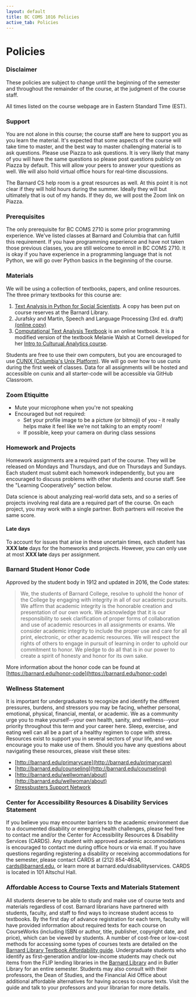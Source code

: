 ```yaml
---
layout: default
title: BC COMS 1016 Policies
active_tab: Policies
---
```


# Policies

### Disclaimer
These policies are subject to change until the beginning of the semester and throughout the remainder of the course, at the judgment of the course staff.

All times listed on the course webpage are in Eastern Standard Time (EST).

### Support
You are not alone in this course; the course staff
are here to support you as you learn the material. It's expected that some aspects of the course will take time to master, and the best way to master challenging material is to ask questions. Please use Piazza to ask questions. It is very likely that many of you will have the same questions so please post questions publicly on Piazza by default. This will allow your peers to answer your questions as well. We will also hold virtual office hours for real-time discussions. 

The Barnard CS help room is a great resources as well. At this point it is not clear if they will hold hours during the summer. Ideally they will but ultimately that is out of my hands. If they do, we will post the Zoom link on Piazza.

### Prerequisites
The only prerequisite for BC COMS 2710 is some prior programming experience. We've listed classes at Barnard and Columbia that can fulfill this requirement. If you have programming experience and have not taken those previous classes, you are still welcome to enroll in BC COMS 2710. It is okay if you have experience in a programming language that is not Python, we will go over Python basics in the beginning of the course.

### Materials
We will be using a collection of textbooks, papers, and online resources. 
The three primary textbooks for this course are:
1. [Text Analysis in Python for Social Scientists](https://www.cambridge.org/core/elements/text-analysis-in-python-for-social-scientists/BFAB0A3604C7E29F6198EA2F7941DFF3). A copy has been put on course reserves at the Barnard Library. 
1. Jurafsky and Martin, Speech and Language Processing (3rd ed. draft) [(online copy)](https://web.stanford.edu/~jurafsky/slp3/)
2. [Computational Text Analysis Textbook](https://bc-coms-2710.github.io/textbook/welcome.html) is an online textbook. It is a modified version of the textbook Melanie Walsh at Cornell developed for her [Intro to Culturual Analytics course](https://melaniewalsh.github.io/Intro-Cultural-Analytics/welcome.html).

Students are free to use their own computers, but you are encouraged to use [CUNIX (Columbia's Unix Platform)](https://cuit.columbia.edu/unix). We will go over how to use cunix during the first week of classes.
Data for all assignments will be hosted and accessible on cunix and all starter-code will be accessible via GitHub Classroom.

### Zoom Etiquitte
- Mute your microphone when you're not speaking
- Encouraged but not required:
  - Set your profile image to be a picture (or bitmoji) of you - it really helps make it feel like we're not talking to an empty room!
  - If possible, keep your camera on during class sessions

### Homework and Projects
Homework assignments are a required part of the course. They will be released on Mondays and Thursdays, and due on Thursdays and Sundays. Each student must submit each homework independently, but you are encouraged to discuss problems with other students and course staff. See the "Learning Cooperatively" section below.

Data science is about analyzing real-world data sets, and so a series of projects involving real data are a required part of the course. On each project, you may work with a single partner. Both partners will receive the same score.

#### Late days
To account for issues that arise in these uncertain times, each student has **XXX late** days for the homeworks and projects. However, you can only use at most **XXX late** days per assignment. 

### Barnard Student Honor Code
Approved by the student body in 1912 and updated in 2016, the Code states:

> We, the students of Barnard College, resolve to uphold the honor of the College by engaging with integrity in all of our academic pursuits. We affirm that academic integrity is the honorable creation and presentation of our own work. We acknowledge that it is our responsibility to seek clarification of proper forms of collaboration and use of academic resources in all assignments or exams. We consider academic integrity to include the proper use and care for all print, electronic, or other academic resources. We will respect the rights of others to engage in pursuit of learning in order to uphold our commitment to honor. We pledge to do all that is in our power to create a spirit of honesty and honor for its own sake.

More information about the honor code can be found at [https://barnard.edu/honor-code](https://barnard.edu/honor-code)

### Wellness Statement
It is important for undergraduates to recognize and identify the different pressures, burdens, and stressors you may be facing, whether personal, emotional, physical, financial, mental, or academic. We as a community urge you to make yourself--your own health, sanity, and wellness--your priority throughout this term and your career here. Sleep, exercise, and eating well can all be a part of a healthy regimen to cope with stress. Resources exist to support you in several sectors of your life, and we encourage you to make use of them. Should you have any questions about navigating these resources, please visit these sites:

- [http://barnard.edu/primarycare](http://barnard.edu/primarycare)
- [http://barnard.edu/counseling](http://barnard.edu/counseling)
- [http://barnard.edu/wellwoman/about](http://barnard.edu/wellwoman/about)
- [Stressbusters Support Network](http://health.columbia.edu/files/healthservices/pdf/alice_Stressbusters_Support_Network.pdf)

### Center for Accessibility Resources & Disability Services Statement
If you believe you may encounter barriers to the academic environment due to a documented disability or emerging health challenges, please feel free to contact me and/or the Center for Accessibility Resources & Disability Services (CARDS). Any student with approved academic accommodations is encouraged to contact me during office hours or via email. If you have questions regarding registering a disability or receiving accommodations for the semester, please contact CARDS at (212) 854-4634, cards@barnard.edu, or learn more at barnard.edu/disabilityservices. CARDS is located in 101 Altschul Hall.

### Affordable Access to Course Texts and Materials Statement
All students deserve to be able to study and make use of course texts and materials regardless of cost. Barnard librarians have partnered with students, faculty, and staff to find ways to increase student access to textbooks. By the first day of advance registration for each term, faculty will have provided information about required texts for each course on CourseWorks (including ISBN or author, title, publisher, copyright date, and price), which can be viewed by students. A number of cost-free or low-cost methods for accessing some types of courses texts are detailed on the [Barnard Library Textbook Affordability guide](library.barnard.edu/textbook-affordability). Undergraduate students who identify as first-generation and/or low-income students may check out items from the FLIP lending libraries in the [Barnard Library](library.barnard.edu/flip) and in Butler Library for an entire semester. Students may also consult with their professors, the Dean of Studies, and the Financial Aid Office about additional affordable alternatives for having access to course texts. Visit the guide and talk to your professors and your librarian for more details.
